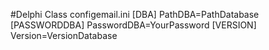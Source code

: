 #Delphi Class
configemail.ini
[DBA]
PathDBA=PathDatabase
[PASSWORDDBA]
PasswordDBA=YourPassword
[VERSION]
Version=VersionDatabase

